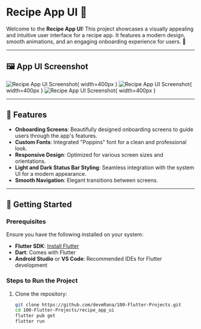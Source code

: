 # Recipe App UI 🍳

Welcome to the **Recipe App UI**! This project showcases a visually appealing and intuitive user interface for a recipe app. It features a modern design, smooth animations, and an engaging onboarding experience for users. 🌟

---

## 🖼️ App UI Screenshot
![Recipe App UI Screenshot](./examples/img-1.png){ width=400px }
![Recipe App UI Screenshot](./examples/img-2.png){ width=400px }
![Recipe App UI Screenshot](./examples/img-3.png){ width=400px }

---

## 📖 Features
- **Onboarding Screens**: Beautifully designed onboarding screens to guide users through the app's features.
- **Custom Fonts**: Integrated "Poppins" font for a clean and professional look.
- **Responsive Design**: Optimized for various screen sizes and orientations.
- **Light and Dark Status Bar Styling**: Seamless integration with the system UI for a modern appearance.
- **Smooth Navigation**: Elegant transitions between screens.

---

## 🚀 Getting Started
### Prerequisites
Ensure you have the following installed on your system:
- **Flutter SDK**: [Install Flutter](https://flutter.dev/docs/get-started/install)
- **Dart**: Comes with Flutter
- **Android Studio** or **VS Code**: Recommended IDEs for Flutter development

### Steps to Run the Project
1. Clone the repository:
   ```bash
   git clone https://github.com/deveRana/100-Flutter-Projects.git
   cd 100-Flutter-Projects/recipe_app_ui
   flutter pub get
   flutter run